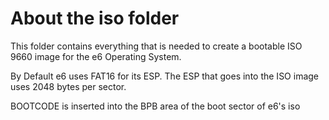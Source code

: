# About the iso folder

This folder contains everything that is needed to create a bootable ISO 9660 image for the e6 Operating System.

By Default e6 uses FAT16 for its ESP.
The ESP that goes into the ISO image uses 2048 bytes per sector.

BOOTCODE is inserted into the BPB area of the boot sector of e6's iso